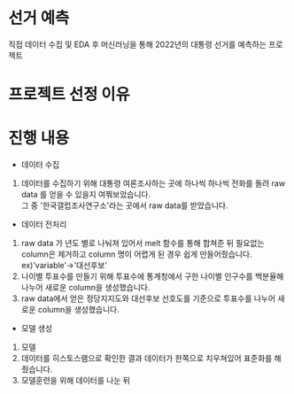 # 선거 예측
직접 데이터 수집 및 EDA 후 머신러닝을 통해 2022년의 대통령 선거를 예측하는 프로젝트

# 프로젝트 선정 이유


# 진행 내용
* 데이터 수집   
1. 데이터를 수집하기 위해 대통령 여론조사하는 곳에 하나씩 하나씩 전화를 돌려 raw data 를 얻을 수 있을지 여쭤보았습니다.   
그 중 '한국갤럽조사연구소'라는 곳에서 raw data를 받았습니다.   
+ 데이터 전처리   
1. raw data 가 년도 별로 나눠져 있어서 melt 함수를 통해 합쳐준 뒤 필요없는 column은 제거하고 column 명이 어렵게 된 경우 쉽게 만들어줬습니다.  ex)'variable'->'대선후보'   
2. 나이별 투표수를 만들기 위해 투표수에 통계청에서 구한 나이별 인구수를 백분율해 나누어 새로운 column을 생성했습니다.
3. raw data에서 얻은 정당지지도와 대선후보 선호도를 기준으로 투표수를 나누어 새로운 column을 생성했습니다.

+ 모델 생성
1. 모델
2. 데이터를 히스토스램으로 확인한 결과 데이터가 한쪽으로 치우쳐있어 표준화를 해줬습니다.
3. 모델훈련을 위해 데이터를 나눈 뒤 

